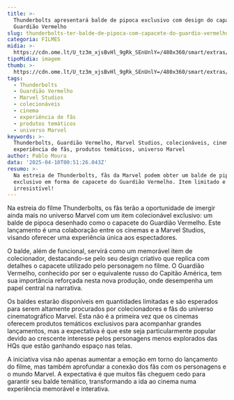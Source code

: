 ```yaml
---
title: >-
  Thunderbolts apresentará balde de pipoca exclusivo com design do capacete do
  Guardião Vermelho
slug: thunderbolts-ter-balde-de-pipoca-com-capacete-do-guardio-vermelho
categoria: FILMES
midia: >-
  https://cdn.ome.lt/U_tz3m_xjsBvHl_9gRk_SEnUnlY=/480x360/smart/extras/conteudos/Design_sem_nome_-_2025-04-09T203433.644.png
tipoMidia: imagem
thumb: >-
  https://cdn.ome.lt/U_tz3m_xjsBvHl_9gRk_SEnUnlY=/480x360/smart/extras/conteudos/Design_sem_nome_-_2025-04-09T203433.644.png
tags:
  - Thunderbolts
  - Guardião Vermelho
  - Marvel Studios
  - colecionáveis
  - cinema
  - experiência de fãs
  - produtos temáticos
  - universo Marvel
keywords: >-
  Thunderbolts, Guardião Vermelho, Marvel Studios, colecionáveis, cinema,
  experiência de fãs, produtos temáticos, universo Marvel
author: Pablo Moura
data: '2025-04-10T00:51:26.043Z'
resumo: >-
  Na estreia de Thunderbolts, fãs da Marvel podem obter um balde de pipoca
  exclusivo em forma de capacete do Guardião Vermelho. Item limitado e
  irresistível!
---
```


Na estreia do filme Thunderbolts, os fãs terão a oportunidade de imergir ainda mais no universo Marvel com um item colecionável exclusivo: um balde de pipoca desenhado como o capacete do Guardião Vermelho. Este lançamento é uma colaboração entre os cinemas e a Marvel Studios, visando oferecer uma experiência única aos espectadores.

O balde, além de funcional, servirá como um memorável item de colecionador, destacando-se pelo seu design criativo que replica com detalhes o capacete utilizado pelo personagem no filme. O Guardião Vermelho, conhecido por ser o equivalente russo do Capitão América, tem sua importância reforçada nesta nova produção, onde desempenha um papel central na narrativa.

Os baldes estarão disponíveis em quantidades limitadas e são esperados para serem altamente procurados por colecionadores e fãs do universo cinematográfico Marvel. Esta não é a primeira vez que os cinemas oferecem produtos temáticos exclusivos para acompanhar grandes lançamentos, mas a expectativa é que este seja particularmente popular devido ao crescente interesse pelos personagens menos explorados das HQs que estão ganhando espaço nas telas.

A iniciativa visa não apenas aumentar a emoção em torno do lançamento do filme, mas também aprofundar a conexão dos fãs com os personagens e o mundo Marvel. A expectativa é que muitos fãs cheguem cedo para garantir seu balde temático, transformando a ida ao cinema numa experiência memorável e interativa.
